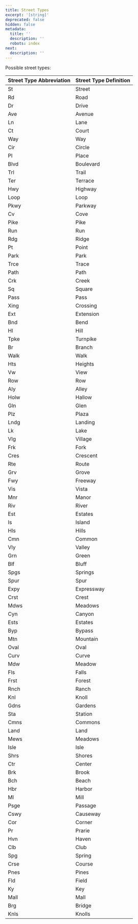 ```yaml
---
title: Street Types
excerpt: '[string]'
deprecated: false
hidden: false
metadata:
  title: ''
  description: ''
  robots: index
next:
  description: ''
---
```

Possible street types:

| Street Type Abbreviation | Street Type Definition |
| :----------------------- | :--------------------- |
| St                       | Street                 |
| Rd                       | Road                   |
| Dr                       | Drive                  |
| Ave                      | Avenue                 |
| Ln                       | Lane                   |
| Ct                       | Court                  |
| Way                      | Way                    |
| Cir                      | Circle                 |
| Pl                       | Place                  |
| Blvd                     | Boulevard              |
| Trl                      | Trail                  |
| Ter                      | Terrace                |
| Hwy                      | Highway                |
| Loop                     | Loop                   |
| Pkwy                     | Parkway                |
| Cv                       | Cove                   |
| Pike                     | Pike                   |
| Run                      | Run                    |
| Rdg                      | Ridge                  |
| Pt                       | Point                  |
| Park                     | Park                   |
| Trce                     | Trace                  |
| Path                     | Path                   |
| Crk                      | Creek                  |
| Sq                       | Square                 |
| Pass                     | Pass                   |
| Xing                     | Crossing               |
| Ext                      | Extension              |
| Bnd                      | Bend                   |
| Hl                       | Hill                   |
| Tpke                     | Turnpike               |
| Br                       | Branch                 |
| Walk                     | Walk                   |
| Hts                      | Heights                |
| Vw                       | View                   |
| Row                      | Row                    |
| Aly                      | Alley                  |
| Holw                     | Hallow                 |
| Gln                      | Glen                   |
| Plz                      | Plaza                  |
| Lndg                     | Landing                |
| Lk                       | Lake                   |
| Vlg                      | Village                |
| Frk                      | Fork                   |
| Cres                     | Crescent               |
| Rte                      | Route                  |
| Grv                      | Grove                  |
| Fwy                      | Freeway                |
| Vis                      | Vista                  |
| Mnr                      | Manor                  |
| Riv                      | River                  |
| Est                      | Estates                |
| Is                       | Island                 |
| Hls                      | Hills                  |
| Cmn                      | Common                 |
| Vly                      | Valley                 |
| Grn                      | Green                  |
| Blf                      | Bluff                  |
| Spgs                     | Springs                |
| Spur                     | Spur                   |
| Expy                     | Expressway             |
| Crst                     | Crest                  |
| Mdws                     | Meadows                |
| Cyn                      | Canyon                 |
| Ests                     | Estates                |
| Byp                      | Bypass                 |
| Mtn                      | Mountain               |
| Oval                     | Oval                   |
| Curv                     | Curve                  |
| Mdw                      | Meadow                 |
| Fls                      | Falls                  |
| Frst                     | Forest                 |
| Rnch                     | Ranch                  |
| Knl                      | Knoll                  |
| Gdns                     | Gardens                |
| Sta                      | Station                |
| Cmns                     | Commons                |
| Land                     | Land                   |
| Mews                     | Meadows                |
| Isle                     | Isle                   |
| Shrs                     | Shores                 |
| Ctr                      | Center                 |
| Brk                      | Brook                  |
| Bch                      | Beach                  |
| Hbr                      | Harbor                 |
| Ml                       | Mill                   |
| Psge                     | Passage                |
| Cswy                     | Causeway               |
| Cor                      | Corner                 |
| Pr                       | Prarie                 |
| Hvn                      | Haven                  |
| Clb                      | Club                   |
| Spg                      | Spring                 |
| Crse                     | Course                 |
| Pnes                     | Pines                  |
| Fld                      | Field                  |
| Ky                       | Key                    |
| Mall                     | Mall                   |
| Brg                      | Bridge                 |
| Knls                     | Knolls                 |
